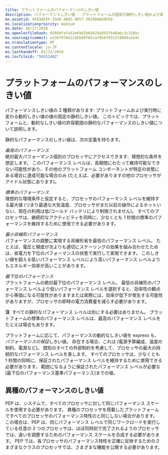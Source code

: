 ```yaml
---
title: プラットフォームのパフォーマンスのしきい値
description: パフォーマンスしきい値 - プラットフォームの固定の静的しきい値および実行時に変わる動的しきい値の値の 2 種類があります。
ms.assetid: 4FB3AFEF-1560-4683-9D57-3029DAA50FE8
ms.localizationpriority: medium
ms.date: 10/17/2018
ms.openlocfilehash: 6509dfafa53e69d2b6d429a945f6d0a6c3c316bc
ms.sourcegitcommit: a33b7978e22d5bb9f65ca7056f955319049a2e4c
ms.translationtype: MT
ms.contentlocale: ja-JP
ms.lasthandoff: 01/31/2019
ms.locfileid: "56551402"
---
```

# <a name="platform-performance-thresholds"></a>プラットフォームのパフォーマンスのしきい値


パフォーマンスしきい値の 2 種類があります: プラットフォームおよび実行時に変わる動的しきい値の値の固定の静的しきい値。 このトピックでは、プラットフォームと、動的なしきい値の許容範囲の静的なパフォーマンスのしきい値について説明します。

静的なパフォーマンスのしきい値は、次の定義を持ちます。

<a href="" id="highest-performance"></a>*最高のパフォーマンス*  
絶対最大パフォーマンス個別のプロセッサにアクセスできます、理想的な条件を想定します。 このパフォーマンス レベルは、長期間にわたって維持可能なできない可能性があり、その他のプラットフォーム コンポーネントが特定の状態にある場合に達成可能な場合のみ (たとえば、必要がありますの他のプロセッサがアイドル状態にあります)。

<a href="" id="nominal-performance"></a>*標準のパフォーマンス*  
理想的な環境条件と仮定すると、プロセッサのパフォーマンス レベルを維持する最大値 (つまり最適な大気温度、プロセッサがまだ以前の操作によるホットいない、現在の利用は低/コールド バッテリにより制限されません)。 すべてのプロセッサは、継続的なアクティビティを同時に、少なくとも 1 秒間の標準のパフォーマンスを維持するために使用できる必要があります。

<a href="" id="lowest-nonlinear-performance"></a>*最小非線形パフォーマンス*  
パフォーマンスの調整に実現する非線形省を最低のパフォーマンス レベル。 たとえば、電圧と頻度が次よりも適切にスケーリングの効果を組み合わせたためは、省電力を下位のパフォーマンスの状態で実行して実現できます。 このしきい値を超える低いパフォーマンス レベルにより高いパフォーマンス レベルよりもエネルギー効率が高いことがあります。

<a href="" id="lowest-performance"></a>*最下位のパフォーマンス*  
プラットフォームの絶対最下位のパフォーマンス レベル。 最低の非線形のパフォーマンス レベルより低いパフォーマンス レベルを選択すると、効率性の観点から等価になる可能性がありますまたは実際には、効率が低下が発生する可能性がありますが、プロセッサの即時の電力消費量を減らす必要があります。

**注**  すべての静的なパフォーマンス レベルは別にする必要はありません。 プラットフォームの標準のパフォーマンス レベルは、最高のパフォーマンス レベルをたとえば場合もあります。

 

プラットフォームに応じて、パフォーマンスの動的なしきい値を express も、*パフォーマンスの保証*しきい値。 存在する場合、これは (電源予算編成、温度の制約、電源など)。 既知のすべての外部制約を考慮して、プロセッサの最大の持続的なパフォーマンス レベルを表します。 すべてのプロセッサは、少なくとも 1 秒間の同時に、保証されたパフォーマンス レベルを維持するために使用できる必要があります。 範囲になるように保証されたパフォーマンス レベルが必要な\[最下位のパフォーマンス基準パフォーマンス\]までの値。

## <a name="heterogeneous-performance-thresholds"></a>異種のパフォーマンスのしきい値


PEP は、システムで、すべてのプロセッサに対して同じパフォーマンス スケールを使用する必要があります。 異種のプロセッサを搭載したプラットフォームですべてのプロセッサのパフォーマンス特性のと同じしない場合があります。 この場合は、PEP は、同じパフォーマンス レベルで同じワークロードを実行している任意の 2 つのプロセッサは、ほぼ同時刻で完了されるようのプロセッサでは、違いを調整するためのパフォーマンス スケールを合成する必要があります。 PEP では、各プロセッサのパフォーマンス特性を正確に反映するためのさまざまなクラスのプロセッサでは、さまざまな機能を公開する必要があります。

 

 




